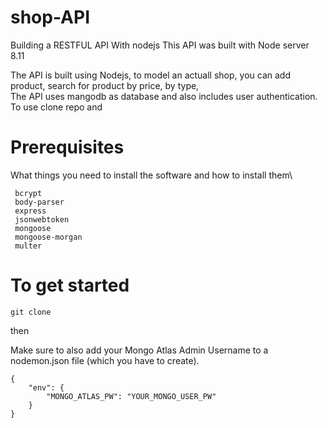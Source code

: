 # shop-API
Building a RESTFUL API With nodejs
This API was built with Node server 8.11
 
 The API is built using Nodejs, to model an  actuall shop, you can add product, search for product by price, by type,</br>  The API uses mangodb as database and also includes user authentication.
 To use clone repo and
 
# Prerequisites
What things you need to install the software and how to install them\
 ```
  bcrypt
  body-parser
  express
  jsonwebtoken
  mongoose
  mongoose-morgan
  multer
 ```

 
# To get started 
`git clone`

then 

Make sure to also add your Mongo Atlas Admin Username to a nodemon.json file (which you have to create).

```
{
    "env": {
        "MONGO_ATLAS_PW": "YOUR_MONGO_USER_PW"
    }
}
```




   
